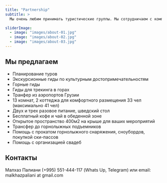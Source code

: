 ```yaml
---
title: "Partnership"
subtitle: >
  Мы очень любим принимать туристические группы. Мы сотрудничаем с компаниями из Польши, Чехии, Украины, России и Грузии более 5 лет. Мы предлагаем вам индивидуальные решения гарантирующие бесперебойную организацию и незабываемые впечатления для групп любого размера. Давайте вместе создадим незабываемые путешествия для ваших клиентов!

sliderImage:
  - image: "images/about-01.jpg"
  - image: "images/about-02.jpg"
  - image: "images/about-03.jpg"
---
```


## Мы предлагаем

  - Планирование туров
  - Экскурсионные гиды по культурным достопримечательностям 
  - Горные гиды
  - Гиды для трекинга в горах
  - Транфер из аэропортов Грузии
  - 13 комнат, 2 коттеджа для комфортного размещения 33 чел (максимально 41 чел)
  - Двух и трех разовое питание, шведский стол
  - Бесплатный кофе и чай в обеденной зоне
  - Открытое пространство 400м2 на крыше для ваших мероприятий
  - Трансфер до горнолыжных подъемников
  - Помощь с прокатом горнолыжного снаряжения, сноубордов, покупкой ски-пассов
  - Помощь с организацией свадеб

## Контакты
Малхаз Палиани (+995) 551-444-117 (Whats Up, Telegram) или email: malkhazpaliani at gmail.com

